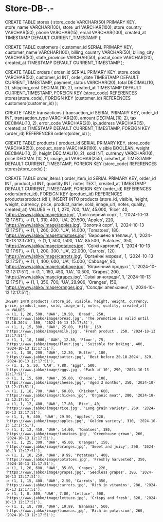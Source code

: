 # Store-DB-.-
CREATE TABLE stores (
    store_code VARCHAR(50) PRIMARY KEY,
    store_name VARCHAR(100),
    store_url VARCHAR(100),
    store_country VARCHAR(50),
    phone VARCHAR(15),
    email VARCHAR(100),
    created_at TIMESTAMP DEFAULT CURRENT_TIMESTAMP
);

CREATE TABLE customers (
    customer_id SERIAL PRIMARY KEY,
    customer_name VARCHAR(100),
    billing_country VARCHAR(50),
    billing_city VARCHAR(50),
    state_province VARCHAR(50),
    postal_code VARCHAR(20),
    created_at TIMESTAMP DEFAULT CURRENT_TIMESTAMP
);

CREATE TABLE orders (
    order_id SERIAL PRIMARY KEY,
    store_code VARCHAR(50),
    customer_id INT,
    order_date TIMESTAMP DEFAULT CURRENT_TIMESTAMP,
    payment_status VARCHAR(20),
    total DECIMAL(10, 2),
    shipping_cost DECIMAL(10, 2),
    created_at TIMESTAMP DEFAULT CURRENT_TIMESTAMP,
    FOREIGN KEY (store_code) REFERENCES stores(store_code),
    FOREIGN KEY (customer_id) REFERENCES customers(customer_id)
);

CREATE TABLE transactions (
    transaction_id SERIAL PRIMARY KEY,
    order_id INT,
    transaction_type VARCHAR(20),
    amount DECIMAL(10, 2),
    tax DECIMAL(10, 2),
    error_code VARCHAR(20),
    ip_address VARCHAR(15),
    created_at TIMESTAMP DEFAULT CURRENT_TIMESTAMP,
    FOREIGN KEY (order_id) REFERENCES orders(order_id)
);

CREATE TABLE products (
    product_id SERIAL PRIMARY KEY,
    store_code VARCHAR(50),
    product_name VARCHAR(100),
    visible BOOLEAN,
    weight DECIMAL(10, 2),
    height DECIMAL(10, 2),
    sold INT,
    currency VARCHAR(10),
    price DECIMAL(10, 2),
    image_url VARCHAR(255),
    created_at TIMESTAMP DEFAULT CURRENT_TIMESTAMP,
    FOREIGN KEY (store_code) REFERENCES stores(store_code)
);

CREATE TABLE order_items (
    order_item_id SERIAL PRIMARY KEY,
    order_id INT,
    product_id INT,
    quantity INT,
    notes TEXT,
    created_at TIMESTAMP DEFAULT CURRENT_TIMESTAMP,
    FOREIGN KEY (order_id) REFERENCES orders(order_id),
    FOREIGN KEY (product_id) REFERENCES products(product_id)
);
INSERT INTO products (store_id, visible, height, weight, currency, price, product_name, sold, image_url, notes, quality, created_at) VALUES
    -> (1, 1, 270, 700, 'UA', 45.000, 'Rice', 40, 'https://www.jabko/image/rice.jpg', 'Довгозерний сорт', 1, '2024-10-13 12:17:51'),
    -> (1, 1, 310, 400, 'UA', 29.500, 'Apples', 220, 'https://www.jabko/image/apples.jpg', 'Золотий сорт', 1, '2024-10-13 12:17:51'),
    -> (1, 1, 260, 200, 'UA', 14.000, 'Tomatoes', 180, 'https://www.jabko/image/tomatoes.jpg', 'Вирощено в теплиці', 1, '2024-10-13 12:17:51'),
    -> (1, 1, 500, 1500, 'UA', 85.500, 'Potatoes', 350, 'https://www.jabko/image/potatoes.jpg', 'Свіжі картоплі', 1, '2024-10-13 12:17:51'),
    -> (1, 1, 200, 300, 'UA', 22.000, 'Carrots', 120, 'https://www.jabko/image/carrots.jpg', 'Органічні моркви', 1, '2024-10-13 12:17:51'),
    -> (1, 1, 400, 600, 'UA', 15.000, 'Cabbage', 80, 'https://www.jabko/image/cabbage.jpg', 'Вітамінний продукт', 1, '2024-10-13 12:17:51'),
    -> (1, 1, 150, 450, 'UA', 10.500, 'Grapes', 200, 'https://www.jabko/image/grapes.jpg', 'Свіжі виногради', 1, '2024-10-13 12:17:51'),
    -> (1, 1, 350, 700, 'UA', 28.900, 'Oranges', 150, 'https://www.jabko/image/oranges.jpg', 'Солодкі апельсини', 1, '2024-10-13 12:17:51');

    INSERT INTO products (store_id, visible, height, weight, currency, price, product_name, sold, image_url, notes, quality, created_at)
    -> VALUES
    -> (1, 1, 20, 500, 'UAH', 19.50, 'Bread', 250, 'https://www.jabko/image/bread.jpg', 'The promotion is valid until 15.10.2024', 300, '2024-10-13 12:17:51'),
    -> (1, 1, 15, 300, 'UAH', 25.00, 'Milk', 150, 'https://www.jabko/image/milk.jpg', 'Fresh product', 250, '2024-10-13 12:17:51'),
    -> (1, 1, 10, 1000, 'UAH', 12.30, 'Flour', 75, 'https://www.jabko/image/flour.jpg', 'Suitable for baking', 400, '2024-10-13 12:17:51'),
    -> (1, 1, 30, 200, 'UAH', 12.30, 'Butter', 180, 'https://www.jabko/image/butter.jpg', 'Best before 20.10.2024', 320, '2024-10-13 12:17:51'),
    -> (1, 1, 5, 50, 'UAH', 7.80, 'Eggs', 500, 'https://www.jabko/image/eggs.jpg', 'Pack of 10', 290, '2024-10-13 12:17:51'),
    -> (1, 1, 15, 600, 'UAH', 35.60, 'Cheese', 100, 'https://www.jabko/image/cheese.jpg', 'Aged 3 months', 350, '2024-10-13 12:17:51'),
    -> (1, 1, 18, 700, 'UAH', 60.00, 'Chicken', 600, 'https://www.jabko/image/chicken.jpg', 'Organic meat', 280, '2024-10-13 12:17:51'),
    -> (1, 1, 12, 400, 'UAH', 17.80, 'Rice', 40, 'https://www.jabko/image/rice.jpg', 'Long grain variety', 260, '2024-10-13 12:17:51'),
    -> (1, 1, 9, 400, 'UAH', 29.50, 'Apples', 220, 'https://www.jabko/image/apples.jpg', 'Golden variety', 310, '2024-10-13 12:17:51'),
    -> (1, 1, 12, 450, 'UAH', 14.00, 'Tomatoes', 180, 'https://www.jabko/image/tomatoes.jpg', 'Greenhouse grown', 260, '2024-10-13 12:17:51'),
    -> (1, 1, 25, 300, 'UAH', 45.00, 'Oranges', 150, 'https://www.jabko/image/oranges.jpg', 'Sweet and juicy', 290, '2024-10-13 12:17:51'),
    -> (1, 1, 10, 250, 'UAH', 9.99, 'Potatoes', 400, 'https://www.jabko/image/potatoes.jpg', 'Freshly harvested', 350, '2024-10-13 12:17:51'),
    -> (1, 1, 20, 600, 'UAH', 35.00, 'Grapes', 220, 'https://www.jabko/image/grapes.jpg', 'Seedless grapes', 380, '2024-10-13 12:17:51'),
    -> (1, 1, 15, 400, 'UAH', 2.50, 'Carrots', 350, 'https://www.jabko/image/carrots.jpg', 'Rich in vitamins', 280, '2024-10-13 12:17:51'),
    -> (1, 1, 8, 300, 'UAH', 7.00, 'Lettuce', 500, 'https://www.jabko/image/lettuce.jpg', 'Crispy and fresh', 320, '2024-10-13 12:17:51'),
    -> (1, 1, 18, 700, 'UAH', 19.99, 'Bananas', 500, 'https://www.jabko/image/bananas.jpg', 'Rich in potassium', 260, '2024-10-13 12:17:51');
